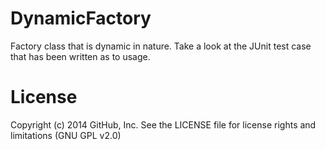 DynamicFactory
==============

Factory class that is dynamic in nature. Take a look at the JUnit test case that has been written as to usage.

License
==========
Copyright (c) 2014 GitHub, Inc. See the LICENSE file for license rights and limitations (GNU GPL v2.0)
